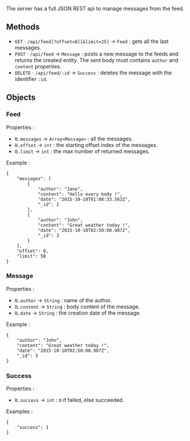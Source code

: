 The server has a full JSON REST api to manage messages from the feed.

## Methods

* `GET` · `/api/feed[?offset=0][&limit=25]` → `Feed` : gets all the last messages.
* `POST` · `/api/feed` → `Message` : posts a new message to the feeds and returns the created entity. The sent body must contains `author` and `content` properties.
* `DELETE` · `/api/feed/:id` → `Success` : deletes the message with the identifier `:id`.

## Objects

### Feed

Properties :

* `₪.messages` → `Array<Message>` : all the messages.
* `₪.offset` → `int` : the starting offset index of the messages.
* `₪.limit` → `int` : the max number of returned messages.

Example :

```
{
    "messages": [
        {
            "author": "Jane",
            "content": "Hello every body !",
            "date": "2015-10-10T01:08:33.563Z",
            "_id": 2
        },
        {
            "author": "John",
            "content": "Great weather today !",
            "date": "2015-10-10T02:50:08.987Z",
            "_id": 3
        }
    ],
    "offset": 0,
    "limit": 50
}
```

### Message

Properties :

  * `₪.author` → `String` : name of the author.
  * `₪.content` → `String` : body content of the message.
  * `₪.date` → `String` : the creation date of the message.

Example :

```
{
    "author": "John",
    "content": "Great weather today !",
    "date": "2015-10-10T02:50:08.987Z",
    "_id": 3
}
```

### Success

Properties :

  * `₪.success` → `int` : `0` if failed, else succeeded.

Examples :

```
{
    "success": 1
}
```
